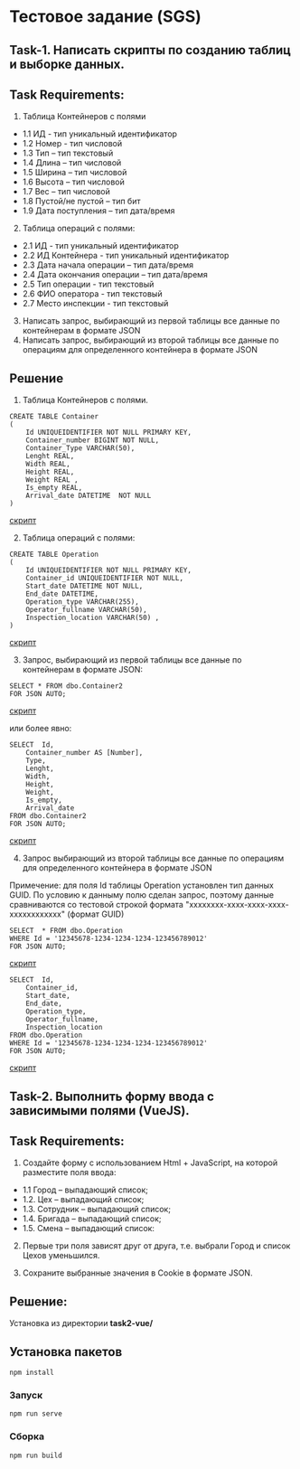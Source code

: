 #  Тестовое задание (SGS)


## Task-1. Написать скрипты  по созданию таблиц и выборке данных.

## Task Requirements:

1. Таблица Контейнеров с полями 

+ 1.1 ИД - тип уникальный идентификатор
+ 1.2 Номер - тип числовой
+ 1.3 Тип – тип текстовый
+ 1.4 Длина – тип числовой               
+ 1.5 Ширина – тип числовой
+ 1.6 Высота – тип числовой
+ 1.7 Вес – тип числовой
+ 1.8 Пустой/не пустой – тип бит
+ 1.9 Дата поступления – тип дата/время

2. Таблица операций с полями:
+ 2.1 ИД - тип уникальный идентификатор
+ 2.2 ИД Контейнера - тип уникальный идентификатор
+ 2.3 Дата начала операции – тип дата/время
+ 2.4 Дата окончания операции – тип дата/время
+ 2.5 Тип операции - тип текстовый
+ 2.6 ФИО оператора - тип текстовый
+ 2.7 Место инспекции - тип текстовый

3. Написать запрос, выбирающий из первой таблицы все данные по контейнерам в формате JSON
4. Написать запрос, выбирающий из второй таблицы все данные по операциям для определенного контейнера в формате JSON

## Решение

1. Таблица Контейнеров с полями.
```
CREATE TABLE Container
(
	Id UNIQUEIDENTIFIER NOT NULL PRIMARY KEY,
	Container_number BIGINT NOT NULL,
	Container_Type VARCHAR(50),
	Lenght REAL,
	Width REAL,
	Height REAL,
	Weight REAL ,
	Is_empty REAL,
	Arrival_date DATETIME  NOT NULL
)
```
[скрипт](task1-sql/1-1.sql)

2. Таблица операций с полями:
```
CREATE TABLE Operation
(
	Id UNIQUEIDENTIFIER NOT NULL PRIMARY KEY,
	Container_id UNIQUEIDENTIFIER NOT NULL,
	Start_date DATETIME NOT NULL,
	End_date DATETIME,
	Operation_type VARCHAR(255),
	Operator_fullname VARCHAR(50),
	Inspection_location VARCHAR(50) ,
)
```
[скрипт](task1-sql/1-2.sql)

3. Запрос, выбирающий из первой таблицы все данные по контейнерам в формате JSON:
```
SELECT * FROM dbo.Container2
FOR JSON AUTO;
```
[скрипт](task1-sql/1-3-1.sql)


или более явно: 

```
SELECT  Id,
	Container_number AS [Number],
	Type,
	Lenght,
	Width,
	Height,
	Weight,
	Is_empty,
	Arrival_date
FROM dbo.Container2
FOR JSON AUTO;
```
[скрипт](task1-sql/1-3-2.sql)


4. Запрос выбирающий из второй таблицы все данные по операциям для определенного контейнера в формате JSON

Примечение: для поля Id таблицы Operation установлен тип данных GUID. По условию к данныму полю сделан запрос, поэтому данные сравниваются со тестовой строкой формата "xxxxxxxx-xxxx-xxxx-xxxx-xxxxxxxxxxxx" (формат GUID)

```
SELECT  * FROM dbo.Operation
WHERE Id = '12345678-1234-1234-1234-123456789012'
FOR JSON AUTO;
```
[скрипт](task1-sql/1-4-1.sql)


```
SELECT  Id,
	Container_id,
	Start_date,
	End_date,
	Operation_type,
	Operator_fullname,
	Inspection_location
FROM dbo.Operation
WHERE Id = '12345678-1234-1234-1234-123456789012'
FOR JSON AUTO;
```
[скрипт](task1-sql/1-4-2.sql)


## Task-2. Выполнить форму ввода с зависимыми полями (VueJS).

## Task Requirements:

1. Создайте форму с использованием Html + JavaScript, на которой разместите поля ввода:
+ 1.1 Город – выпадающий список;
+ 1.2.  Цех – выпадающий список;
+ 1.3. Сотрудник – выпадающий список;
+ 1.4. Бригада – выпадающий список;
+ 1.5. Смена – выпадающий список:

2. Первые три поля зависят друг от друга, т.е. выбрали Город и список Цехов уменьшился.

3. Сохраните выбранные значения в Cookie в формате JSON.

## Решение:

Установка из директории **task2-vue/**

## Установка пакетов

```
npm install
```

### Запуск
```
npm run serve
```

### Сборка
```
npm run build
